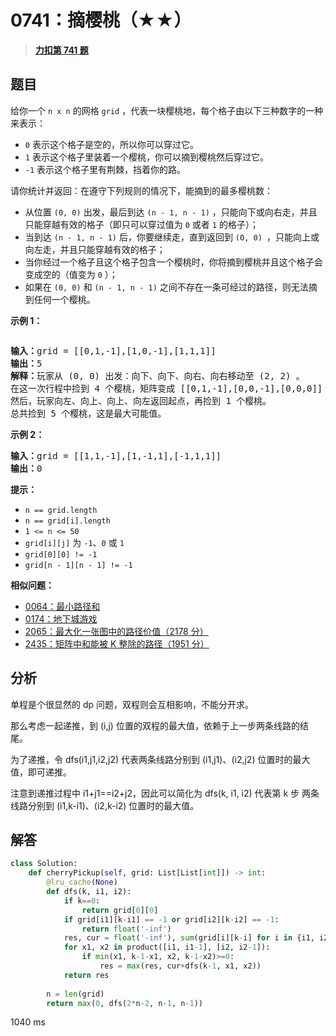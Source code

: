 # 0741：摘樱桃（★★）


> <u>**[力扣第 741 题](https://leetcode.cn/problems/cherry-pickup/)**</u>

## 题目

<p>给你一个 <code>n x n</code> 的网格 <code>grid</code> ，代表一块樱桃地，每个格子由以下三种数字的一种来表示：</p>

<ul>
<li><code>0</code> 表示这个格子是空的，所以你可以穿过它。</li>
<li><code>1</code> 表示这个格子里装着一个樱桃，你可以摘到樱桃然后穿过它。</li>
<li><code>-1</code> 表示这个格子里有荆棘，挡着你的路。</li>
</ul>

<p>请你统计并返回：在遵守下列规则的情况下，能摘到的最多樱桃数：</p>

<ul>
<li>从位置 <code>(0, 0)</code> 出发，最后到达 <code>(n - 1, n - 1)</code> ，只能向下或向右走，并且只能穿越有效的格子（即只可以穿过值为 <code>0</code> 或者 <code>1</code> 的格子）；</li>
<li>当到达 <code>(n - 1, n - 1)</code> 后，你要继续走，直到返回到 <code>(0, 0) </code>，只能向上或向左走，并且只能穿越有效的格子；</li>
<li>当你经过一个格子且这个格子包含一个樱桃时，你将摘到樱桃并且这个格子会变成空的（值变为 <code>0</code> ）；</li>
<li>如果在 <code>(0, 0)</code> 和 <code>(n - 1, n - 1)</code> 之间不存在一条可经过的路径，则无法摘到任何一个樱桃。</li>
</ul>



<p><strong>示例 1：</strong></p>
<img alt="" src="https://assets.leetcode.com/uploads/2020/12/14/grid.jpg" />
<pre>
<b>输入：</b>grid = [[0,1,-1],[1,0,-1],[1,1,1]]
<b>输出：</b>5
<b>解释：</b>玩家从 (0, 0) 出发：向下、向下、向右、向右移动至 (2, 2) 。
在这一次行程中捡到 4 个樱桃，矩阵变成 [[0,1,-1],[0,0,-1],[0,0,0]] 。
然后，玩家向左、向上、向上、向左返回起点，再捡到 1 个樱桃。
总共捡到 5 个樱桃，这是最大可能值。
</pre>

<p><strong>示例 2：</strong></p>

<pre>
<b>输入：</b>grid = [[1,1,-1],[1,-1,1],[-1,1,1]]
<b>输出：</b>0
</pre>



<p><strong>提示：</strong></p>

<ul>
<li><code>n == grid.length</code></li>
<li><code>n == grid[i].length</code></li>
<li><code>1 &lt;= n &lt;= 50</code></li>
<li><code>grid[i][j]</code> 为 <code>-1</code>、<code>0</code> 或 <code>1</code></li>
<li><code>grid[0][0] != -1</code></li>
<li><code>grid[n - 1][n - 1] != -1</code></li>
</ul>


**相似问题：**
- [0064：最小路径和](/leetcode/0064)
- [0174：地下城游戏](/leetcode/0174)
- [2065：最大化一张图中的路径价值（2178 分）](/leetcode/2065)
- [2435：矩阵中和能被 K 整除的路径（1951 分）](/leetcode/2435)


## 分析

单程是个很显然的 dp 问题，双程则会互相影响，不能分开求。

那么考虑一起递推，到 (i,j) 位置的双程的最大值，依赖于上一步两条线路的结尾。

为了递推，令 dfs(i1,j1,i2,j2) 代表两条线路分别到 (i1,j1)、(i2,j2) 位置时的最大值，即可递推。

注意到递推过程中 i1+j1==i2+j2，因此可以简化为 dfs(k, i1, i2) 代表第 k 步
两条线路分别到 (i1,k-i1)、(i2,k-i2) 位置时的最大值。

## 解答

```python
class Solution:
	def cherryPickup(self, grid: List[List[int]]) -> int:
	    @lru_cache(None)
	    def dfs(k, i1, i2):
	        if k==0:
	            return grid[0][0]
	        if grid[i1][k-i1] == -1 or grid[i2][k-i2] == -1:
	            return float('-inf')
	        res, cur = float('-inf'), sum(grid[i][k-i] for i in {i1, i2})
	        for x1, x2 in product([i1, i1-1], [i2, i2-1]):
	            if min(x1, k-1-x1, x2, k-1-x2)>=0:
	                res = max(res, cur+dfs(k-1, x1, x2))
	        return res
	    
	    n = len(grid)
	    return max(0, dfs(2*n-2, n-1, n-1))
```
1040 ms

